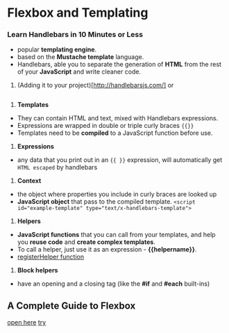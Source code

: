# Flexbox and Templating

### Learn Handlebars in 10 Minutes or Less
- popular **templating engine**.
- based on the **Mustache template** language.
- Handlebars, able you to separate the generation of **HTML** from the rest of your **JavaScript** and write cleaner code.

1. (Adding it to your project)[http://handlebarsjs.com/] or
```<script src="https://cdnjs.cloudflare.com/ajax/libs/handlebars.js/2.0.0/handlebars.js"></script>
```
1. **Templates**
-  They can contain HTML and text, mixed with Handlebars expressions.
- Expressions are wrapped in double or triple curly braces `{{}}`
- Templates need to be **compiled** to a JavaScript function before use.

1. **Expressions**
- any data that you print out in an `{{ }}` expression, will automatically get `HTML escaped` by handlebars

1. **Context**
-  the object where properties you include in curly braces are looked up
- **JavaScript object** that pass to the compiled template. 
```<script id="example-template" type="text/x-handlebars-template">```

1. **Helpers**
-  **JavaScript functions** that you can call from your templates, and help you __reuse code__ and __create complex templates__.
- To call a helper, just use it as an expression - __{{helpername}}__.
- [registerHelper function](http://handlebarsjs.com/)

1. **Block helpers**
- have an opening and a closing tag (like the __#if__ and __#each__ built-ins)

## A Complete Guide to Flexbox
[open here](https://css-tricks.com/snippets/css/a-guide-to-flexbox/)
[try](https://flexboxfroggy.com/)